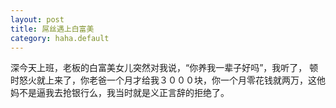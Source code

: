 ```yaml
---
layout: post
title: 屌丝遇上白富美
category: haha.default
---
```

深今天上班，老板的白富美女儿突然对我说，“你养我一辈子好吗”，我听了， 顿时怒火就上来了，你老爸一个月才给我３０００块，你一个月零花钱就两万，这他妈不是逼我去抢银行么，我当时就是义正言辞的拒绝了。
